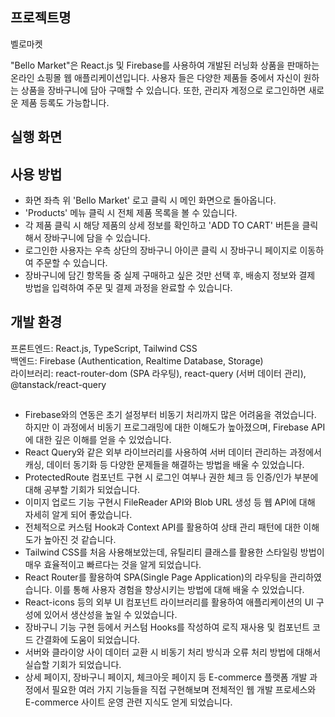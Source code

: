 ## 프로젝트명
벨로마켓

"Bello Market"은 React.js 및 Firebase를 사용하여 개발된 러닝화 상품을 판매하는 온라인 쇼핑몰 웹 애플리케이션입니다. 
사용자 들은 다양한 제품들 중에서 자신이 원하는 상품을 장바구니에 담아 구매할 수 있습니다. 
또한, 관리자 계정으로 로그인하면 새로운 제품 등록도 가능합니다.



## 실행 화면


## 사용 방법
- 화면 좌측 위 'Bello Market' 로고 클릭 시 메인 화면으로 돌아옵니다.
- 'Products' 메뉴 클릭 시 전체 제품 목록을 볼 수 있습니다.
- 각 제품 클릭 시 해당 제품의 상세 정보를 확인하고 'ADD TO CART' 버튼을 클릭해서 장바구니에 담을 수 있습니다.
- 로그인한 사용자는 우측 상단의 장바구니 아이콘 클릭 시 장바구니 페이지로 이동하여 주문할 수 있습니다.
- 장바구니에 담긴 항목들 중 실제 구매하고 싶은 것만 선택 후, 배송지 정보와 결제 방법을 입력하여 주문 및 결제 과정을 완료할 수 있습니다.


## 개발 환경
프론트엔드: React.js, TypeScript, Tailwind CSS<br>
백엔드: Firebase (Authentication, Realtime Database, Storage)<br>
라이브러리: react-router-dom (SPA 라우팅), react-query (서버 데이터 관리), @tanstack/react-query


##
- Firebase와의 연동은 초기 설정부터 비동기 처리까지 많은 어려움을 겪었습니다. 하지만 이 과정에서 비동기 프로그래밍에 대한 이해도가 높아졌으며, Firebase API에 대한 깊은 이해를 얻을 수 있었습니다.
- React Query와 같은 외부 라이브러리를 사용하여 서버 데이터 관리하는 과정에서 캐싱, 데이터 동기화 등 다양한 문제들을 해결하는 방법을 배울 수 있었습니다.
- ProtectedRoute 컴포넌트 구현 시 로그인 여부나 권한 체크 등 인증/인가 부분에 대해 공부할 기회가 되었습니다.
- 이미지 업로드 기능 구현시 FileReader API와 Blob URL 생성 등 웹 API에 대해 자세히 알게 되어 좋았습니다.
- 전체적으로 커스텀 Hook과 Context API를 활용하여 상태 관리 패턴에 대한 이해도가 높아진 것 같습니다.
- Tailwind CSS를 처음 사용해보았는데, 유틸리티 클래스를 활용한 스타일링 방법이 매우 효율적이고 빠르다는 것을 알게 되었습니다.
- React Router를 활용하여 SPA(Single Page Application)의 라우팅을 관리하였습니다. 이를 통해 사용자 경험을 향상시키는 방법에 대해 배울 수 있었습니다.
- React-icons 등의 외부 UI 컴포넌트 라이브러리를 활용하여 애플리케이션의 UI 구성에 있어서 생산성을 높일 수 있었습니다.
- 장바구니 기능 구현 등에서 커스텀 Hooks를 작성하여 로직 재사용 및 컴포넌트 코드 간결화에 도움이 되었습니다.
- 서버와 클라이양 사이 데이터 교환 시 비동기 처리 방식과 오류 처리 방법에 대해서 실습할 기회가 되었습니다.
- 상세 페이지, 장바구니 페이지, 체크아웃 페이지 등 E-commerce 플랫폼 개발 과정에서 필요한 여러 가지 기능들을 직접 구현해보며 전체적인 웹 개발 프로세스와 E-commerce 사이트 운영 관련 지식도 얻게 되었습니다.
